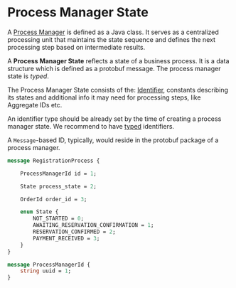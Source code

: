 # Process Manager State

A [Process Manager](../java/process-manager.md) is defined as a Java class. It serves as a centralized processing unit that maintains the state sequence and defines the next processing step based on intermediate results.

A **Process Manager State** reflects a state of a business process. It is a data structure which is defined as a protobuf message.
The process manager state is *typed*.

The Process Manager State consists of the: [Identifier](./identifiers.md), constants describing its states and additional info it may need for processing steps, like Aggregate IDs etc.

An identifier type should be already set by the time of creating a process manager state. We recommend to have [typed](../motivation/strongly-typed.md) identifiers.

A `Message`-based ID, typically, would reside in the protobuf package of a process manager.

```protobuf
message RegistrationProcess {

    ProcessManagerId id = 1;

    State process_state = 2;

    OrderId order_id = 3;

    enum State {
        NOT_STARTED = 0;
        AWAITING_RESERVATION_CONFIRMATION = 1;
        RESERVATION_CONFIRMED = 2;
        PAYMENT_RECEIVED = 3;
    }
}

message ProcessManagerId {
    string uuid = 1;
}
```